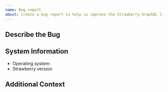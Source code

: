```yaml
---
name: Bug report
about: Create a bug report to help us improve the Strawberry GraphQL library
---
```

<!-- Provide a general summary of the bug in the title above. -->

<!--- This template is entirely optional and can be removed, but is here to help both you and us. -->
<!--- Anything on lines wrapped in comments like these will not show up in the final text. -->

## Describe the Bug

<!-- A clear and concise description of what the bug is. -->

## System Information

 - Operating system:
 - Strawberry version

## Additional Context

<!-- Add any other relevant information about the problem here. -->